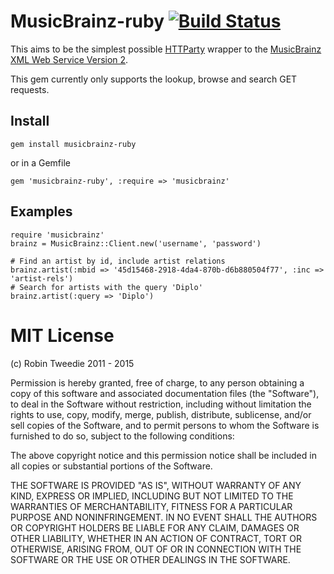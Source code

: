 # MusicBrainz-ruby [![Build Status](https://travis-ci.org/dwo/musicbrainz-ruby.png?branch=master)](https://travis-ci.org/dwo/musicbrainz-ruby)

This aims to be the simplest possible [HTTParty][1] wrapper to the [MusicBrainz
XML Web Service Version 2][2].

This gem currently only supports the lookup, browse and search GET requests.

[1]: https://github.com/jnunemaker/httparty
[2]: http://wiki.musicbrainz.org/XMLWebService

## Install

    gem install musicbrainz-ruby

or in a Gemfile

    gem 'musicbrainz-ruby', :require => 'musicbrainz'

## Examples

    require 'musicbrainz'
    brainz = MusicBrainz::Client.new('username', 'password')

    # Find an artist by id, include artist relations
    brainz.artist(:mbid => '45d15468-2918-4da4-870b-d6b880504f77', :inc => 'artist-rels')
    # Search for artists with the query 'Diplo'
    brainz.artist(:query => 'Diplo')

# MIT License

(c) Robin Tweedie 2011 - 2015

Permission is hereby granted, free of charge, to any person obtaining a copy
of this software and associated documentation files (the "Software"), to deal
in the Software without restriction, including without limitation the rights
to use, copy, modify, merge, publish, distribute, sublicense, and/or sell
copies of the Software, and to permit persons to whom the Software is
furnished to do so, subject to the following conditions:

The above copyright notice and this permission notice shall be included in
all copies or substantial portions of the Software.

THE SOFTWARE IS PROVIDED "AS IS", WITHOUT WARRANTY OF ANY KIND, EXPRESS OR
IMPLIED, INCLUDING BUT NOT LIMITED TO THE WARRANTIES OF MERCHANTABILITY,
FITNESS FOR A PARTICULAR PURPOSE AND NONINFRINGEMENT. IN NO EVENT SHALL THE
AUTHORS OR COPYRIGHT HOLDERS BE LIABLE FOR ANY CLAIM, DAMAGES OR OTHER
LIABILITY, WHETHER IN AN ACTION OF CONTRACT, TORT OR OTHERWISE, ARISING FROM,
OUT OF OR IN CONNECTION WITH THE SOFTWARE OR THE USE OR OTHER DEALINGS IN
THE SOFTWARE.
